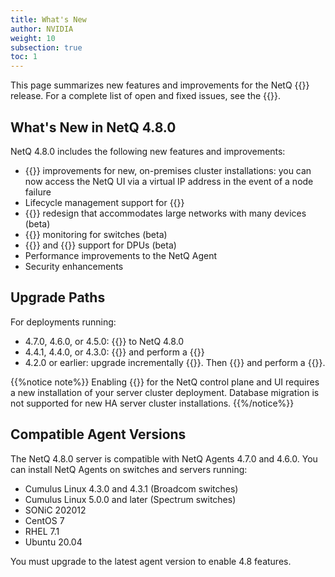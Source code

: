 ```yaml
---
title: What's New
author: NVIDIA
weight: 10
subsection: true
toc: 1
---
```


This page summarizes new features and improvements for the NetQ {{<version>}} release. For a complete list of open and fixed issues, see the {{<link title="NVIDIA NetQ 4.8 Release Notes" text="release notes">}}.

<!-- vale off -->
## What's New in NetQ 4.8.0
<!-- vale on -->
NetQ 4.8.0 includes the following new features and improvements:

- {{<link title="Data Center Network Deployments#high-availability" text="High-availability">}} improvements for new, on-premises cluster installations: you can now access the NetQ UI via a virtual IP address in the event of a node failure 
- Lifecycle management support for {{<link url="Lifecycle-Management/#lcm-support-for-in-band-management" text="in-band deployments">}}
- {{<link title="Network Topology" text="Network topology">}} redesign that accommodates large networks with many devices (beta)
- {{<link title="Adaptive Routing" text="Adaptive routing">}} monitoring for switches (beta)
- {{<link title="RoCE" text="RoCE monitoring">}} and {{<link title="Threshold-Crossing Events Reference#dpu-roce" text="threshold-crossing rule">}} support for DPUs (beta)
- Performance improvements to the NetQ Agent
- Security enhancements


## Upgrade Paths

For deployments running:

- 4.7.0, 4.6.0, or 4.5.0: {{<link title="Upgrade NetQ Virtual Machines/#upgrading-from-netq-460-or-470" text="upgrade directly">}} to NetQ 4.8.0
- 4.4.1, 4.4.0, or 4.3.0: {{<link title="Back Up and Restore NetQ/" text="back up your NetQ data">}} and perform a {{<link title="Install NetQ" text="new installation of NetQ 4.8.0">}}
- 4.2.0 or earlier: upgrade incrementally {{<exlink url="https://docs.nvidia.com/networking-ethernet-software/cumulus-netq-43/Installation-Management/Upgrade-NetQ/Upgrade-System/" text="to version 4.3.0">}}. Then {{<link title="Back Up and Restore NetQ/#back-up-netq-4.4.1-or-earlier" text="back up your NetQ data">}} and perform a {{<link title="Install NetQ" text="new installation of NetQ 4.8.0">}}.

{{%notice note%}}
Enabling {{<link title="Data Center Network Deployments#high-availability" text="high availability">}} for the NetQ control plane and UI requires a new installation of your server cluster deployment. Database migration is not supported for new HA server cluster installations. 
{{%/notice%}}

## Compatible Agent Versions

The NetQ 4.8.0 server is compatible with NetQ Agents 4.7.0 and 4.6.0. You can install NetQ Agents on switches and servers running:

- Cumulus Linux 4.3.0 and 4.3.1 (Broadcom switches)
- Cumulus Linux 5.0.0 and later (Spectrum switches)
- SONiC 202012
- CentOS 7
- RHEL 7.1
- Ubuntu 20.04

You must upgrade to the latest agent version to enable 4.8 features.

